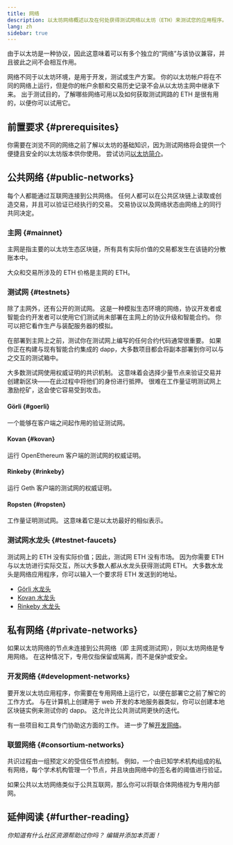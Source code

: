 ```yaml
---
title: 网络
description: 以太坊网络概述以及在何处获得测试网络以太坊（ETH）来测试您的应用程序。
lang: zh
sidebar: true
---
```


由于以太坊是一种协议，因此这意味着可以有多个独立的“网络”与该协议兼容，并且彼此之间不会相互作用。

网络不同于以太坊环境，是用于开发，测试或生产方案。 你的以太坊帐户将在不同的网络上运行，但是你的帐户余额和交易历史记录不会从以太坊主网中继承下来。 出于测试目的，了解哪些网络可用以及如何获取测试网路的 ETH 是很有用的，以便你可以试用它。

## 前置要求 {#prerequisites}

你需要在浏览不同的网络之前了解以太坊的基础知识，因为测试网络将会提供一个便捷且安全的以太坊版本供你使用。 尝试访问[以太坊简介](/developers/docs/intro-to-ethereum/)。

## 公共网络 {#public-networks}

每个人都能通过互联网连接到公共网络。 任何人都可以在公共区块链上读取或创造交易，并且可以验证已经执行的交易。 交易协议以及网络状态由网络上的同行共同决定。

### 主网 {#mainnet}

主网是指主要的以太坊生态区块链，所有具有实际价值的交易都发生在该链的分散账本中。

大众和交易所涉及的 ETH 价格是主网的 ETH。

### 测试网 {#testnets}

除了主网外，还有公开的测试网。 这是一种模拟生态环境的网络，协议开发者或智能合约开发者可以使用它们测试尚未部署在主网上的协议升级和智能合约。 你可以把它看作生产与装配服务器的模拟。

在部署到主网上之前，测试你在测试网上编写的任何合约代码通常很重要。 如果你正在构建与现有智能合约集成的 dapp，大多数项目都会将副本部署到你可以与之交互的测试箱中。

大多数测试网使用权威证明的共识机制。 这意味着会选择少量节点来验证交易并创建新区块——在此过程中将他们的身份进行抵押。 很难在工作量证明测试网上激励挖矿，这会使它容易受到攻击。

#### Görli {#goerli}

一个能够在客户端之间起作用的验证测试网。

#### Kovan {#kovan}

运行 OpenEthereum 客户端的测试网的权威证明。

#### Rinkeby {#rinkeby}

运行 Geth 客户端的测试网的权威证明。

#### Ropsten {#ropsten}

工作量证明测试网。 这意味着它是以太坊最好的相似表示。

### 测试网水龙头 {#testnet-faucets}

测试网上的 ETH 没有实际价值；因此，测试网 ETH 没有市场。 因为你需要 ETH 与以太坊进行实际交互，所以大多数人都从水龙头获得测试网 ETH。 大多数水龙头是网络应用程序，你可以输入一个要求将 ETH 发送到的地址。

- [Görli 水龙头](https://faucet.goerli.mudit.blog/)
- [Kovan 水龙头](https://faucet.kovan.network/)
- [Rinkeby 水龙头](https://faucet.rinkeby.io/)

## 私有网络 {#private-networks}

如果以太坊网络的节点未连接到公共网络（即 主网或测试网），则以太坊网络是专用网络。 在这种情况下，专用仅指保留或隔离，而不是保护或安全。

### 开发网络 {#development-networks}

要开发以太坊应用程序，你需要在专用网络上运行它，以便在部署它之前了解它的工作方式。 与在计算机上创建用于 web 开发的本地服务器类似，你可以创建本地区块链实例来测试你的 dapp。 这允许比公共测试网更快的迭代。

有一些项目和工具专门协助这方面的工作。 进一步了解[开发网络](/developers/docs/development-networks/)。

### 联盟网络 {#consortium-networks}

共识过程由一组预定义的受信任节点控制。 例如，一个由已知学术机构组成的私有网络，每个学术机构管理一个节点，并且块由网络中的签名者的阈值进行验证。

如果公共以太坊网络类似于公共互联网，那么你可以将联合体网络视为专用内部网。

## 延伸阅读 {#further-reading}

_你知道有什么社区资源帮助过你吗？ 编辑并添加本页面！_
